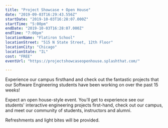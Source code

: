 ```yaml
---
title: "Project Showcase + Open House"
date: "2019-09-03T16:29:43.556Z"
startDate: "2019-10-03T16:28:07.000Z"
startTime: "5:00pm"
endDate: "2019-10-03T16:28:07.000Z"
endTime: "7:00pm"
locationName: "Flatiron School"
locationStreet: "515 N State Street, 12th Floor"
locationCity: "Chicago"
locationState: "IL"
cost: "FREE"
eventUrl: "https://projectshowcaseopenhouse.splashthat.com/"

---
```


Experience our campus firsthand and check out the fantastic projects that our Software Engineering students have been working on over the past 15 weeks!

Expect an open house-style event. You'll get to experience see our students' interactive engineering projects first-hand, check out our campus, and meet our community of students, instructors and alumni.

Refreshments and light bites will be provided.

